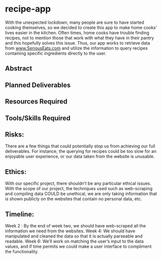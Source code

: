 # recipe-app
With the unexpected lockdown, many people are sure to have started cooking themselves, so we decided to create this app to make home cooks’ lives easier in the kitchen. Often times, home cooks have trouble finding recipes, not to mention those that work with what they have in their pantry and this hopefully solves this issue. Thus, our app works to retrieve data from www.SeriousEats.com and utilize the information to query recipes containing specific ingredients directly to the user. 

## Abstract

## Planned Deliverables

## Resources Required

## Tools/Skills Required

## Risks:
There are a few things that could potentially stop us from achieving our full deliverables. For instance, the querying for recipes could be too slow for an enjoyable user experience, or our data taken from the website is unusable. 

## Ethics:
With our specific project, there shouldn’t be any particular ethical issues. With the scope of our project, the techniques used such as web-scraping and compiling data COULD be unethical, we are only taking information that is shown publicly on the websites that contain no personal data, etc.

## Timeline:
Week 2 : By the end of week two, we should have web-scraped all the information we need from the websites.
Week 4: We should have manipulated and cleaned the data so that it is actually parseable and readable. 
Week 6: We’ll work on matching the user’s input to the data values, and if time permits we could make a user interface to compliment the functionality.
